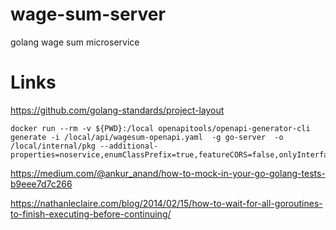 # wage-sum-server
golang wage sum microservice

# Links
https://github.com/golang-standards/project-layout 

```shell
docker run --rm -v ${PWD}:/local openapitools/openapi-generator-cli generate -i /local/api/wagesum-openapi.yaml  -g go-server  -o /local/internal/pkg --additional-properties=noservice,enumClassPrefix=true,featureCORS=false,onlyInterfaces,outputAsLibrary=true,sourceFolder=openapi
```

https://medium.com/@ankur_anand/how-to-mock-in-your-go-golang-tests-b9eee7d7c266

https://nathanleclaire.com/blog/2014/02/15/how-to-wait-for-all-goroutines-to-finish-executing-before-continuing/ 